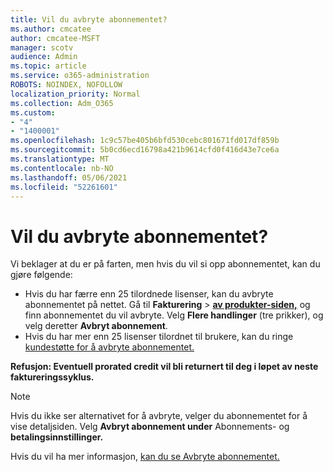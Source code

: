 ```yaml
---
title: Vil du avbryte abonnementet?
ms.author: cmcatee
author: cmcatee-MSFT
manager: scotv
audience: Admin
ms.topic: article
ms.service: o365-administration
ROBOTS: NOINDEX, NOFOLLOW
localization_priority: Normal
ms.collection: Adm_O365
ms.custom:
- "4"
- "1400001"
ms.openlocfilehash: 1c9c57be405b6bfd530cebc801671fd017df859b
ms.sourcegitcommit: 5b0cd6ecd16798a421b9614cfd0f416d43e7ce6a
ms.translationtype: MT
ms.contentlocale: nb-NO
ms.lasthandoff: 05/06/2021
ms.locfileid: "52261601"
---
```

# <a name="canceling-your-subscription"></a>Vil du avbryte abonnementet?

Vi beklager at du er på farten, men hvis du vil si opp abonnementet, kan du gjøre følgende:
  
- Hvis du har færre enn 25 tilordnede lisenser, kan du avbryte abonnementet på nettet. Gå til **Fakturering** \> **[av produkter-siden,](https://go.microsoft.com/fwlink/p/?linkid=842054)** og finn abonnementet du vil avbryte. Velg **Flere handlinger** (tre prikker), og velg deretter **Avbryt abonnement**.
- Hvis du har mer enn 25 lisenser tilordnet til brukere, kan du ringe [kundestøtte for å avbryte abonnementet.](/microsoft-365/admin/contact-support-for-business-products?view=o365-worldwide)
  
**Refusjon: Eventuell prorated credit vil bli returnert til deg i løpet av neste faktureringssyklus.**

> [!NOTE]
> Hvis du ikke ser alternativet for å avbryte, velger du abonnementet for å vise detaljsiden. Velg **Avbryt abonnement under** Abonnements- og **betalingsinnstillinger.**

Hvis du vil ha mer informasjon, [kan du se Avbryte abonnementet.](https://docs.microsoft.com/microsoft-365/commerce/subscriptions/cancel-your-subscription)
